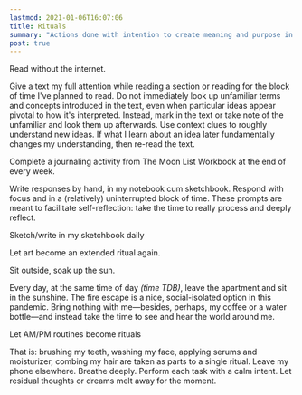```yaml
---
lastmod: 2021-01-06T16:07:06
title: Rituals
summary: "Actions done with intention to create meaning and purpose in my life."
post: true
---
```


<div class="fancy">Read without the internet.</div>

Give a text my full attention while reading a section or reading for the block of time I've planned to read. Do not immediately look up unfamiliar terms and concepts introduced in the text, even when particular ideas appear pivotal to how it's interpreted. Instead, mark in the text or take note of the unfamiliar and look them up afterwards. Use context clues to roughly understand new ideas. If what I learn about an idea later fundamentally changes my understanding, then re-read the text.

<div class="fancy">Complete a journaling activity from The Moon List Workbook at the end of every week.</div>

Write responses by hand, in my notebook cum sketchbook. Respond with focus and in a (relatively) uninterrupted block of time. These prompts are meant to facilitate self-reflection: take the time to really process and deeply reflect.

<div class="fancy">Sketch/write in my sketchbook daily</div>

Let art become an extended ritual again.

<div class="fancy">Sit outside, soak up the sun.</div>

Every day, at the same time of day *(time TDB)*, leave the apartment and sit in the sunshine. The fire escape is a nice, social-isolated option in this pandemic. Bring nothing with me—besides, perhaps, my coffee or a water bottle—and instead take the time to see and hear the world around me.

<div class="fancy">Let AM/PM routines become rituals</div>

That is: brushing my teeth, washing my face, applying serums and moisturizer, combing my hair are taken as parts to a single ritual. Leave my phone elsewhere. Breathe deeply. Perform each task with a calm intent. Let residual thoughts or dreams melt away for the moment.
